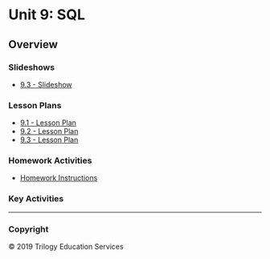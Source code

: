 # Unit 9: SQL

## Overview

### Slideshows

* [9.3 - Slideshow](https://docs.google.com/presentation/d/17VmR6N3RgYeyNCiWd4QQblDwLYLuhhZ-y3l-MszpnPI/edit#slide=id.g4a187ec0a8_0_484)

### Lesson Plans

* [9.1 - Lesson Plan](../../01-Lesson-Plans/09-SQL/1/LessonPlan.md)
* [9.2 - Lesson Plan](../../01-Lesson-Plans/09-SQL/2/LessonPlan.md)
* [9.3 - Lesson Plan](../../01-Lesson-Plans/09-SQL/3/LessonPlan.md)

### Homework Activities

* [Homework Instructions](../../02-Homework/09-SQL/Instructions/README.md)

### Key Activities

- - -

### Copyright

© 2019 Trilogy Education Services
